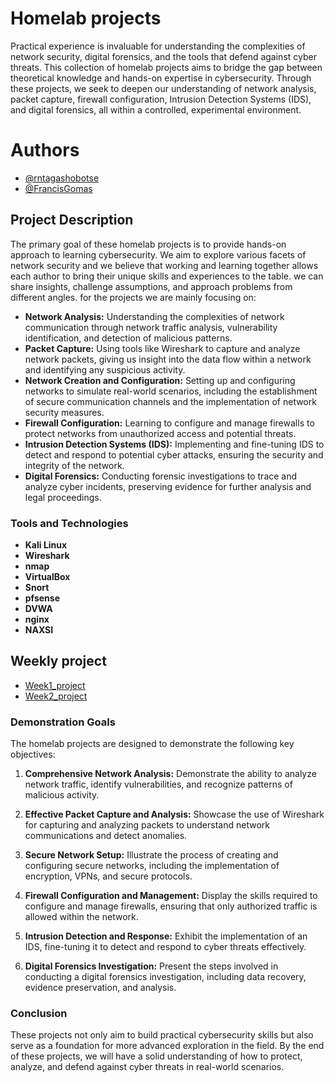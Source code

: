 # Homelab projects
Practical experience is invaluable for understanding the complexities of network security, digital forensics, and the tools that defend against cyber threats. This collection of homelab projects aims to bridge the gap between theoretical knowledge and hands-on expertise in cybersecurity. Through these projects, we seek to deepen our understanding of network analysis, packet capture, firewall configuration, Intrusion Detection Systems (IDS), and digital forensics, all within a controlled, experimental environment.

# Authors

- [@rntagashobotse](https://www.github.com/RNtag12)
- [@FrancisGomas](https://www.github.com/francisgomas)

## Project Description

The primary goal of these homelab projects is to provide hands-on approach to learning cybersecurity. We aim to explore various facets of network security and we believe that working and learning together allows each author to bring their unique skills and experiences to the table. we can share insights, challenge assumptions, and approach problems from different angles. for the projects we are mainly focusing on:

- **Network Analysis:** Understanding the complexities of network communication through network traffic analysis, vulnerability identification, and detection of malicious patterns.
- **Packet Capture:** Using tools like Wireshark to capture and analyze network packets, giving us insight into the data flow within a network and identifying any suspicious activity.
- **Network Creation and Configuration:** Setting up and configuring networks to simulate real-world scenarios, including the establishment of secure communication channels and the implementation of network security measures.
- **Firewall Configuration:** Learning to configure and manage firewalls to protect networks from unauthorized access and potential threats.
- **Intrusion Detection Systems (IDS):** Implementing and fine-tuning IDS to detect and respond to potential cyber attacks, ensuring the security and integrity of the network.
- **Digital Forensics:** Conducting forensic investigations to trace and analyze cyber incidents, preserving evidence for further analysis and legal proceedings.


### Tools and Technologies
- **Kali Linux** 
- **Wireshark**
- **nmap**
- **VirtualBox** 
- **Snort** 
- **pfsense** 
- **DVWA**
- **nginx**
- **NAXSI**

## Weekly project

 - [Week1_project](https://awesomeopensource.com/project/elangosundar/awesome-README-templates)
 - [Week2_project](https://github.com/matiassingers/awesome-readme)

### Demonstration Goals

The homelab projects are designed to demonstrate the following key objectives:

1. **Comprehensive Network Analysis:** Demonstrate the ability to analyze network traffic, identify vulnerabilities, and recognize patterns of malicious activity.
  
2. **Effective Packet Capture and Analysis:** Showcase the use of Wireshark for capturing and analyzing packets to understand network communications and detect anomalies.

3. **Secure Network Setup:** Illustrate the process of creating and configuring secure networks, including the implementation of encryption, VPNs, and secure protocols.

4. **Firewall Configuration and Management:** Display the skills required to configure and manage firewalls, ensuring that only authorized traffic is allowed within the network.

5. **Intrusion Detection and Response:** Exhibit the implementation of an IDS, fine-tuning it to detect and respond to cyber threats effectively.

6. **Digital Forensics Investigation:** Present the steps involved in conducting a digital forensics investigation, including data recovery, evidence preservation, and analysis.

### Conclusion

These projects not only aim to build practical cybersecurity skills but also serve as a foundation for more advanced exploration in the field. By the end of these projects, we will have a solid understanding of how to protect, analyze, and defend against cyber threats in real-world scenarios.
